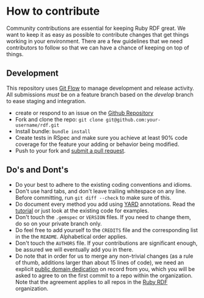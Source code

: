 # How to contribute

Community contributions are essential for keeping Ruby RDF great. We want to keep it as easy as possible to contribute changes that get things working in your environment. There are a few guidelines that we need contributors to follow so that we can have a chance of keeping on top of things.

## Development

This repository uses [Git Flow](https://github.com/nvie/gitflow) to manage development and release activity. All submissions _must_ be on a feature branch based on the _develop_ branch to ease staging and integration.

* create or respond to an issue on the [Github Repository](https://github.com/ruby-rdf/rdf/issues)
* Fork and clone the repo:
  `git clone git@github.com:your-username/rdf.git`
* Install bundle:
  `bundle install`
* Create tests in RSpec and make sure you achieve at least 90% code coverage for the feature your adding or behavior being modified.
* Push to your fork and [submit a pull request][pr].

## Do's and Dont's
* Do your best to adhere to the existing coding conventions and idioms.
* Don't use hard tabs, and don't leave trailing whitespace on any line.
  Before committing, run `git diff --check` to make sure of this.
* Do document every method you add using [YARD][] annotations. Read the
  [tutorial][YARD-GS] or just look at the existing code for examples.
* Don't touch the `.gemspec` or `VERSION` files. If you need to change them,
  do so on your private branch only.
* Do feel free to add yourself to the `CREDITS` file and the
  corresponding list in the the `README`. Alphabetical order applies.
* Don't touch the `AUTHORS` file. If your contributions are significant
  enough, be assured we will eventually add you in there.
* Do note that in order for us to merge any non-trivial changes (as a rule
  of thumb, additions larger than about 15 lines of code), we need an
  explicit [public domain dedication][PDD] on record from you,
  which you will be asked to agree to on the first commit to a repo within the organization.
  Note that the agreement applies to all repos in the [Ruby RDF](https://github.com/ruby-rdf/) organization.

[YARD]:    https://yardoc.org/
[YARD-GS]: https://rubydoc.info/docs/yard/file/docs/GettingStarted.md
[PDD]:              https://unlicense.org/#unlicensing-contributions
[pr]:      https://github.com/ruby-rdf/rdf/compare/

